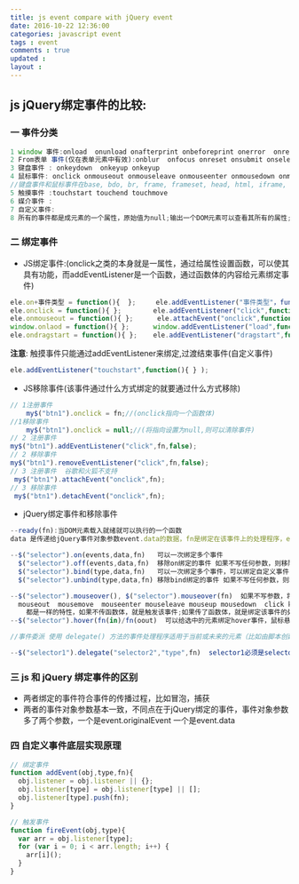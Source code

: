 ```yaml
---
title: js event compare with jQuery event
date: 2016-10-22 12:36:00
categories: javascript event
tags : event
comments : true 
updated : 
layout : 
---
```


## js  jQuery绑定事件的比较:

### 一 事件分类

```javascript
1 window 事件:onload  onunload onafterprint onbeforeprint onerror  onresize 
2 From表单 事件(仅在表单元素中有效):onblur  onfocus onreset onsubmit onselect onchange  oninput
3 键盘事件 : onkeydown  onkeyup onkeyup
4 鼠标事件: onclick onmouseout onmouseleave onmouseenter onmousedown onmouseup onscroll(当元素滚动条被滚动的时候) ondrag ondragstart ondragend ondragenter ondragover ondragleave ondrop 
//键盘事件和鼠标事件在base, bdo, br, frame, frameset, head, html, iframe, meta, param, script, style, title 元素无效；
5 触摸事件 :touchstart touchend touchmove 
6 媒介事件 : 
7 自定义事件:
8 所有的事件都是成元素的一个属性，原始值为null;输出一个DOM元素可以查看其所有的属性;
```

### 二 绑定事件

*  JS绑定事件:(onclick之类的本身就是一属性，通过给属性设置函数，可以使其具有功能，而addEventListener是一个函数，通过函数体的内容给元素绑定事件)

```javascript
ele.on+事件类型 = function(){  };     ele.addEventListener("事件类型"，function(){ } );
ele.onclick = function(){ };		ele.addEventListener("click",function(){ } );
ele.onmouseout = function(){ };      ele.attachEvent("onclick",function(){ } );(注意有on)
window.onlaod = function(){ };		window.addEventListener("load",function(){ } );
ele.ondragstart = function(){ };	ele.addEventListener("dragstart",function(){ } );
```

**注意**: 触摸事件只能通过addEventListener来绑定,过渡结束事件(自定义事件)

```javascript
ele.addEventListener("touchstart",function(){ } );
```


* JS移除事件(该事件通过什么方式绑定的就要通过什么方式移除)

```javascript
// 1注册事件
	my$("btn1").onclick = fn;//(onclick指向一个函数体)
//1移除事件
	my$("btn1").onclick = null;//(将指向设置为null,则可以清除事件)
// 2 注册事件
my$("btn1").addEventListener("click",fn,false);
// 2 移除事件
my$("btn1").removeEventListener("click",fn,false);
// 3 注册事件  谷歌和火狐不支持
 my$("btn1").attachEvent("onclick",fn);
// 3 移除事件
 my$("btn1").detachEvent("onclick",fn);
```


* jQuery绑定事件和移除事件

```javascript
--ready(fn):当DOM元素载入就绪就可以执行的一个函数
data 是传递给jQuery事件对象参数event.data的数据，fn是绑定在该事件上的处理程序，events和type是要绑定的事件类型

--$("selector").on(events,data,fn)   可以一次绑定多个事件  
  $("selector").off(events,data,fn)  移除on绑定的事件 如果不写任何参数，则移除匹配元素的所有事件
  $("selector").bind(type,data,fn)   可以一次绑定多个事件，可以绑定自定义事件;
  $("selector").unbind(type,data,fn) 移除bind绑定的事件 如果不写任何参数，则移除匹配元素的所有事件

--$("selector").mouseover(), $("selector").mouseover(fn)  如果不写参数，将触发选定元素的该事件，如果写   了函数体，则将为选定的元素绑定事件  
  mouseout  mousemove  mouseenter mouseleave mouseup mousedown  click keyup keydown change blur
    都是一样的特性，如果不传函数体，就是触发该事件;如果传了函数体，就是绑定该事件的处理程序.
--$("selector").hover(fn(in)/fn(oout)  可以给选中的元素绑定hover事件，鼠标悬浮在上面的时候，执行			fn(in),鼠标离开元素的时候执行fn(out);

//事件委派 使用 delegate() 方法的事件处理程序适用于当前或未来的元素（比如由脚本创建的新元素）。

--$("selector1").delegate("selector2","type",fn)  selector1必须是selector2的父元素，事件的执行程序绑定在selector2(子元素选择器)上 。
```

### 三   js  和  jQuery 绑定事件的区别 

*  两者绑定的事件符合事件的传播过程，比如冒泡，捕获
*  两者的事件对象参数基本一致，不同点在于jQuery绑定的事件，事件对象参数多了两个参数，一个是event.originalEvent  一个是event.data 

### 四 自定义事件底层实现原理

```javascript
// 绑定事件
function addEvent(obj,type,fn){
  obj.listener = obj.listener || {};
  obj.listener[type] = obj.listener[type] || [];
  obj.listener[type].push(fn);
}

// 触发事件
function fireEvent(obj,type){
  var arr = obj.listener[type];
  for (var i = 0; i < arr.length; i++) {
    arr[i]();
  }
}
```

